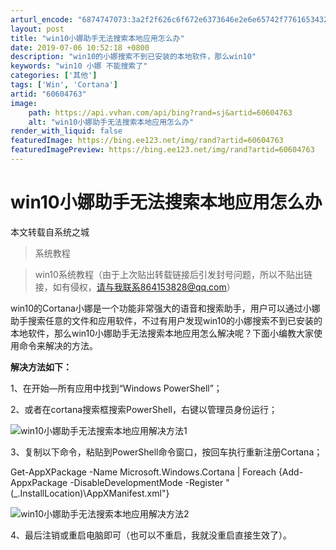 ```yaml
---
arturl_encode: "6874747073:3a2f2f626c6f672e6373646e2e6e65742f7761653432363735:2f61727469636c652f64657461696c732f3630363034373633"
layout: post
title: "win10小娜助手无法搜索本地应用怎么办"
date: 2019-07-06 10:52:18 +0800
description: "win10的小娜搜索不到已安装的本地软件，那么win10"
keywords: "win10 小娜 不能搜索了"
categories: ['其他']
tags: ['Win', 'Cortana']
artid: "60604763"
image:
    path: https://api.vvhan.com/api/bing?rand=sj&artid=60604763
    alt: "win10小娜助手无法搜索本地应用怎么办"
render_with_liquid: false
featuredImage: https://bing.ee123.net/img/rand?artid=60604763
featuredImagePreview: https://bing.ee123.net/img/rand?artid=60604763
---
```


# win10小娜助手无法搜索本地应用怎么办

本文转载自系统之城
>系统教程

> win10系统教程（由于上次贴出转载链接后引发封号问题，所以不贴出链接，如有侵权，请与我联系864153828@qq.com）

win10的Cortana小娜是一个功能非常强大的语音和搜索助手，用户可以通过小娜助手搜索任意的文件和应用软件，不过有用户发现win10的小娜搜索不到已安装的本地软件，那么win10小娜助手无法搜索本地应用怎么解决呢？下面小编教大家使用命令来解决的方法。
  
  
**解决方法如下：**
  
1、在开始—所有应用中找到“Windows PowerShell”；
  
2、或者在cortana搜索框搜索PowerShell，右键以管理员身份运行；

![win10小娜助手无法搜索本地应用解决方法1](https://i-blog.csdnimg.cn/blog_migrate/7f212fa372739b5bcad641e0b5e26809.jpeg)

3、复制以下命令，粘贴到PowerShell命令窗口，按回车执行重新注册Cortana；
  

Get-AppXPackage -Name Microsoft.Windows.Cortana | Foreach {Add-AppxPackage -DisableDevelopmentMode -Register "$($\_.InstallLocation)\AppXManifest.xml"}
  

![win10小娜助手无法搜索本地应用解决方法2](https://i-blog.csdnimg.cn/blog_migrate/80f291b9c6fa63ca2fd6de0ba9d59ffa.jpeg)

4、最后注销或重启电脑即可（也可以不重启，我就没重启直接生效了）。